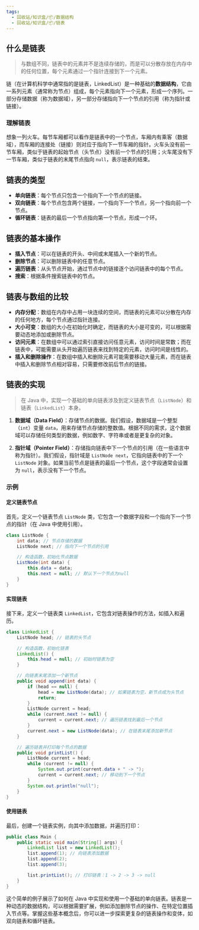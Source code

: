 ```yaml
---
tags:
  - 回收站/知识盒/📦/数据结构
  - 回收站/知识盒/📦/链表
---
```


## 什么是链表

> 与数组不同，链表中的元素并不是连续存储的，而是可以分散存放在内存中的任何位置，每个元素通过一个指针连接到下一个元素。

链（在计算机科学中通常指的是链表，LinkedList）是一种基础的**数据结构**，它由一系列元素（通常称为节点）组成，每个元素指向下一个元素，形成一个序列。一部分存储数据（称为数据域），另一部分存储指向下一个节点的引用（称为指针或链接）。

### 理解链表

想象一列火车。每节车厢都可以看作是链表中的一个节点，车厢内有乘客（数据域），而车厢的连接处（链接）则对应于指向下一节车厢的指针。火车头没有前一节车厢，类似于链表的起始节点（头节点）没有前一个节点的引用；火车尾没有下一节车厢，类似于链表的末尾节点指向 `null`，表示链表的结束。

## 链表的类型

- **单向链表**：每个节点只包含一个指向下一个节点的链接。
- **双向链表**：每个节点包含两个链接，一个指向下一个节点，另一个指向前一个节点。
- **循环链表**：链表的最后一个节点指向第一个节点，形成一个环。

## 链表的基本操作

- **插入节点**：可以在链表的开头、中间或末尾插入一个新的节点。
- **删除节点**：可以删除链表中的任意节点。
- **遍历链表**：从头节点开始，通过节点中的链接逐个访问链表中的每个节点。
- **搜索**：根据条件搜索链表中的节点。

## 链表与数组的比较

- **内存分配**：数组在内存中占用一块连续的空间，而链表的元素可以分散在内存的任何地方，每个节点通过指针连接。
- **大小可变**：数组的大小在初始化时确定，而链表的大小是可变的，可以根据需要动态地添加或删除节点。
- **访问元素**：在数组中可以通过索引直接访问任意元素，访问时间是常数；而在链表中，可能需要从头开始遍历链表来找到特定的元素，访问时间是线性的。
- **插入和删除操作**：在数组中插入和删除元素可能需要移动大量元素，而在链表中插入和删除节点相对容易，只需要修改前后节点的链接。

## 链表的实现

> 在 Java 中，实现一个基础的单向链表涉及到定义链表节点（`ListNode`）和链表（`LinkedList`）本身。

1. **数据域（Data Field）**：存储节点的数据。我们假设，数据域是一个整型（`int`）变量 `data`，用来存储节点存储的整数值。根据不同的需求，这个数据域可以存储任何类型的数据，例如数字、字符串或者是更复杂的对象。
	
2. **指针域（Pointer Field）**：存储指向链表中下一个节点的引用（在一些语言中称为指针）。我们假设，指针域是 `ListNode next`，它指向链表中的下一个 `ListNode` 对象。如果当前节点是链表的最后一个节点，这个字段通常会设置为 `null`，表示没有下一个节点。

### 示例

#### 定义链表节点

首先，定义一个链表节点 `ListNode` 类，它包含一个数据字段和一个指向下一个节点的指针（在 Java 中使用引用）。

```java
class ListNode {
    int data; // 节点存储的数据
    ListNode next; // 指向下一个节点的引用

    // 构造函数，初始化节点数据
    ListNode(int data) {
        this.data = data;
        this.next = null; // 默认下一个节点为null
    }
}
```

#### 实现链表

接下来，定义一个链表类 `LinkedList`，它包含对链表操作的方法，如插入和遍历。

```java
class LinkedList {
    ListNode head; // 链表的头节点

    // 构造函数，初始化链表
    LinkedList() {
        this.head = null; // 初始时链表为空
    }

    // 向链表末尾添加一个新节点
    public void append(int data) {
        if (head == null) {
            head = new ListNode(data); // 如果链表为空，新节点成为头节点
            return;
        }
        ListNode current = head;
        while (current.next != null) {
            current = current.next; // 遍历链表找到最后一个节点
        }
        current.next = new ListNode(data); // 在链表末尾添加新节点
    }

    // 遍历链表并打印每个节点的数据
    public void printList() {
        ListNode current = head;
        while (current != null) {
            System.out.print(current.data + " -> ");
            current = current.next; // 移动到下一个节点
        }
        System.out.println("null");
    }
}
```

#### 使用链表

最后，创建一个链表实例，向其中添加数据，并遍历打印：

```java
public class Main {
    public static void main(String[] args) {
        LinkedList list = new LinkedList();
        list.append(1); // 向链表添加数据
        list.append(2);
        list.append(3);

        list.printList(); // 打印链表：1 -> 2 -> 3 -> null
    }
}
```

这个简单的例子展示了如何在 Java 中实现和使用一个基础的单向链表。链表是一种动态的数据结构，可以根据需要扩展，例如添加删除节点的操作、在特定位置插入节点等。掌握这些基本概念后，你可以进一步探索更复杂的链表操作和变体，如双向链表和循环链表。
